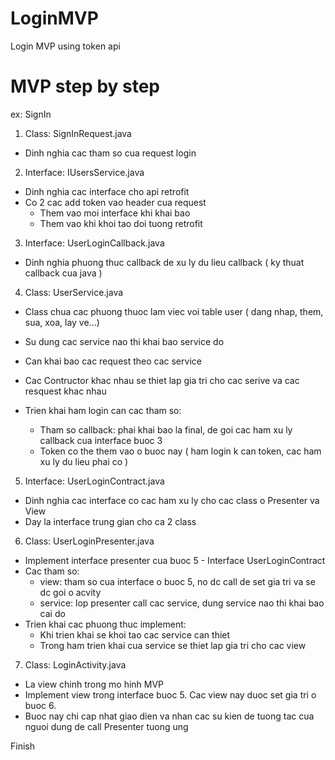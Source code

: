 # LoginMVP
Login MVP using token api

# MVP step by step
ex: SignIn
1. Class: SignInRequest.java
- Dinh nghia cac tham so cua request login 

2. Interface: IUsersService.java
- Dinh nghia cac interface cho api retrofit
- Co 2 cac add token vao header cua request 
  + Them vao moi interface khi khai bao
  + Them vao khi khoi tao doi tuong retrofit 

3. Interface: UserLoginCallback.java
- Dinh nghia phuong thuc callback de xu ly du lieu callback ( ky thuat callback cua java )

4. Class: UserService.java
- Class chua cac phuong thuoc lam viec voi table user ( dang nhap, them, sua, xoa, lay ve...)
- Su dung cac service nao thi khai bao service do
- Can khai bao cac request theo cac service 
- Cac Contructor khac nhau se thiet lap gia tri cho cac serive va cac resquest khac nhau

- Trien khai ham login can cac tham so:
  + Tham so callback: phai khai bao la final, de goi cac ham xu ly callback cua interface buoc 3
  + Token co the them vao o buoc nay ( ham login k can token, cac ham xu ly du lieu phai co )

5. Interface: UserLoginContract.java
- Dinh nghia cac interface co cac ham xu ly cho cac class o Presenter va View
- Day la interface trung gian cho ca 2 class

6. Class: UserLoginPresenter.java 
- Implement interface presenter cua buoc 5 - Interface UserLoginContract
- Cac tham so:
  + view: tham so cua interface o buoc 5, no dc call de set gia tri va se dc goi o acvity
  + service: lop presenter call cac service, dung service nao thi khai bao cai do
- Trien khai cac phuong thuc implement:
  + Khi trien khai se khoi tao cac service can thiet
  + Trong ham trien khai cua service se thiet lap gia tri cho cac view

7. Class: LoginActivity.java 
- La view chinh trong mo hinh MVP
- Implement view trong interface buoc 5. Cac view nay duoc set gia tri o buoc 6. 
- Buoc nay chi cap nhat giao dien va nhan cac su kien de tuong tac cua nguoi dung de call Presenter tuong ung

Finish
